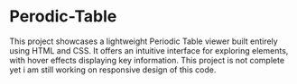 # Perodic-Table
This project showcases a lightweight Periodic Table viewer built entirely using HTML and CSS. It offers an intuitive interface for exploring elements, with hover effects displaying key information. This project is not complete yet i am still working on responsive design of this code.
